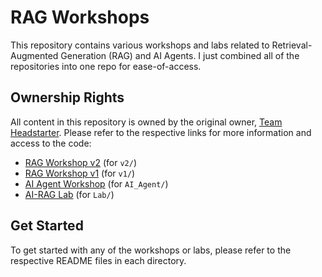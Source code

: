 # RAG Workshops

This repository contains various workshops and labs related to Retrieval-Augmented Generation (RAG) and AI Agents. I just combined all of the repositories into one repo for ease-of-access.

## Ownership Rights

All content in this repository is owned by the original owner, [Team Headstarter](https://github.com/team-headstart/). Please refer to the respective links for more information and access to the code:

- [RAG Workshop v2](https://github.com/team-headstart/RAG-Workshop-v2) (for `v2/`)
- [RAG Workshop v1](https://github.com/team-headstart/RAG-Workshop) (for `v1/`)
- [AI Agent Workshop](https://github.com/team-headstart/Agent-Workshop) (for `AI_Agent/`)
- [AI-RAG Lab](https://github.com/team-headstart/AI-RAG-Lab) (for `Lab/`)

## Get Started

To get started with any of the workshops or labs, please refer to the respective README files in each directory.
